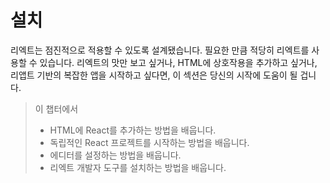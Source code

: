 # 설치

리엑트는 점진적으로 적용할 수 있도록 설계됐습니다. 필요한 만큼 적당히 리엑트를 사용할 수 있습니다. 리엑트의 맛만 보고 싶거나, HTML에 상호작용을 추가하고 싶거나, 리앱트 기반의 복잡한 앱을 시작하고 싶다면, 이 섹션은 당신의 시작에 도움이 될 겁니다.

> 이 챕터에서
>
> - HTML에 React를 추가하는 방법을 배웁니다.
> - 독립적인 React 프로젝트를 시작하는 방법을 배웁니다.
> - 에디터를 설정하는 방법을 배웁니다.
> - 리엑트 개발자 도구를 설치하는 방법을 배웁니다.
